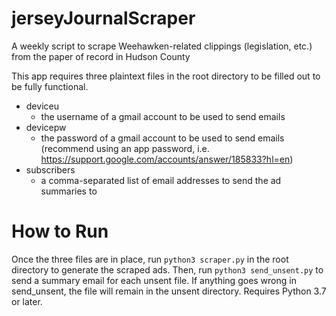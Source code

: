 # jerseyJournalScraper
A weekly script to scrape Weehawken-related clippings (legislation, etc.) from the paper of record in Hudson County

This app requires three plaintext files in the root directory to be filled out to be fully functional.

* deviceu
    * the username of a gmail account to be used to send emails
* devicepw
    * the password of a gmail account to be used to send emails (recommend using an app password, i.e. https://support.google.com/accounts/answer/185833?hl=en)
* subscribers
    * a comma-separated list of email addresses to send the ad summaries to
    
# How to Run
Once the three files are in place, run `python3 scraper.py` in the root directory to generate the scraped ads. Then, run `python3 send_unsent.py` to send a summary email for each unsent file. 
If anything goes wrong in send_unsent, the file will remain in the unsent directory. Requires Python 3.7 or later.
